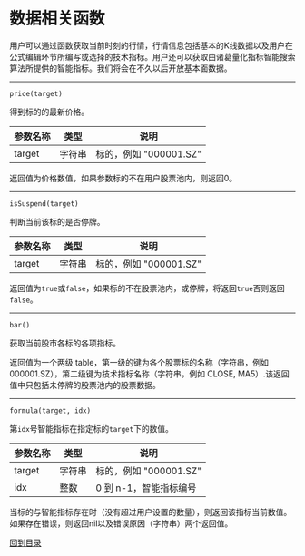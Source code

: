 # 数据相关函数

用户可以通过函数获取当前时刻的行情，行情信息包括基本的K线数据以及用户在公式编辑环节所编写或选择的技术指标。用户还可以获取由诸葛量化指标智能搜索算法所提供的智能指标。我们将会在不久以后开放基本面数据。

------------
```
price(target)
```
得到标的的最新价格。

| 参数名称 | 类型 | 说明 |
| ----   | --| -- |
|target| 字符串 | 标的，例如 "000001.SZ"|

返回值为价格数值，如果参数标的不在用户股票池内，则返回0。

------------
```
isSuspend(target)
```
判断当前该标的是否停牌。

| 参数名称 | 类型 | 说明 |
| ----   | --| -- |
|target| 字符串 | 标的，例如 "000001.SZ"|

返回值为`true`或`false`，如果标的不在股票池内，或停牌，将返回`true`否则返回`false`。

------------
```
bar()
```
获取当前股市各标的各项指标。

返回值为一个两级 table，第一级的键为各个股票标的名称（字符串，例如 000001.SZ），第二级键为技术指标名称（字符串，例如 CLOSE, MA5）.该返回值中只包括未停牌的股票池内的股票数据。


------------
```
formula(target, idx)
```
第`idx`号智能指标在指定标的`target`下的数值。

| 参数名称 | 类型 | 说明 |
| ----   | --| -- |
|target| 字符串 | 标的，例如 "000001.SZ"|
| idx | 整数 | 0 到 n-1，智能指标编号 |

当标的与智能指标存在时（没有超过用户设置的数量），则返回该指标当前数值。
如果存在错误，则返回nil以及错误原因（字符串）两个返回值。



[回到目录](README.md)

